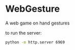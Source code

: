 # WebGesture
A web game on hand gestures

to run the server:
```bash
python -m http.server 6969
```
